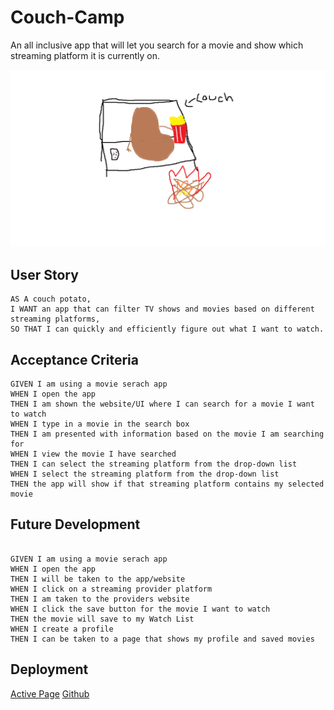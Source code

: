 # Couch-Camp

An all inclusive app that will let you search for a movie and show which streaming platform it is currently on.

<img src = "assets\Images\couch camp logo.png">

## User Story

```
AS A couch potato,
I WANT an app that can filter TV shows and movies based on different streaming platforms,
SO THAT I can quickly and efficiently figure out what I want to watch.
```

## Acceptance Criteria
```
GIVEN I am using a movie serach app
WHEN I open the app
THEN I am shown the website/UI where I can search for a movie I want to watch
WHEN I type in a movie in the search box
THEN I am presented with information based on the movie I am searching for
WHEN I view the movie I have searched 
THEN I can select the streaming platform from the drop-down list
WHEN I select the streaming platform from the drop-down list
THEN the app will show if that streaming platform contains my selected movie

```
## Future Development

```

GIVEN I am using a movie serach app
WHEN I open the app
THEN I will be taken to the app/website
WHEN I click on a streaming provider platform
THEN I am taken to the providers website
WHEN I click the save button for the movie I want to watch
THEN the movie will save to my Watch List
WHEN I create a profile 
THEN I can be taken to a page that shows my profile and saved movies

```
## Deployment

[Active Page](https://florenciab94.github.io/Couch-Camp/)
[Github](https://github.com/FlorenciaB94/Couch-Camp)